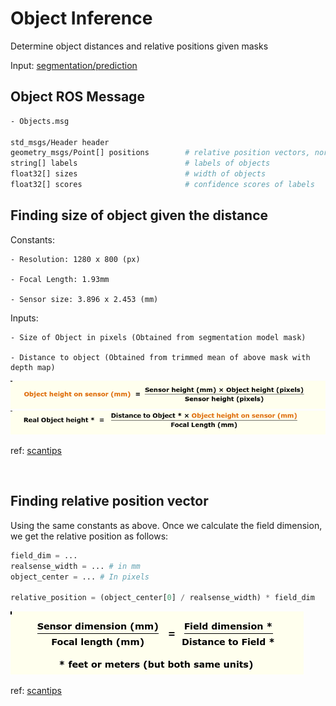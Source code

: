 

# Object Inference
Determine object distances and relative positions given masks

Input: [segmentation/prediction](../segmentation/msg/Prediction.msg)


## Object ROS Message

```bash
- Objects.msg

std_msgs/Header header
geometry_msgs/Point[] positions        # relative position vectors, norm is distance
string[] labels                        # labels of objects
float32[] sizes                        # width of objects
float32[] scores                       # confidence scores of labels
```


## Finding size of object given the distance

Constants:

    - Resolution: 1280 x 800 (px)

    - Focal Length: 1.93mm

    - Sensor size: 3.896 x 2.453 (mm)

Inputs: 

    - Size of Object in pixels (Obtained from segmentation model mask)

    - Distance to object (Obtained from trimmed mean of above mask with depth map)

<img src='./assets/obj_height.png'/>

<img src='./assets/real_obj_height.png'/>

ref: [scantips](https://www.scantips.com/lights/subjectdistance.html)

<br/>

## Finding relative position vector

Using the same constants as above.
Once we calculate the field dimension, we get the relative position as follows:
```python
field_dim = ...
realsense_width = ... # in mm
object_center = ... # In pixels

relative_position = (object_center[0] / realsense_width) * field_dim
```



<img src='./assets/field_dim_calc.png'/>

ref: [scantips](https://www.scantips.com/lights/fieldofviewmath.html)
